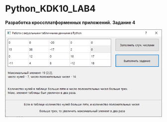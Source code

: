 # Python_KDK10_LAB4
**Разработка кроссплатформенных приложений.**
**Задание 4**

![Screenshot](screenshot.png)
